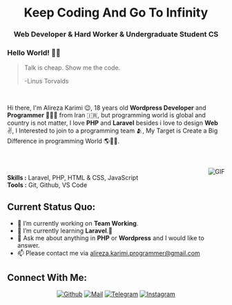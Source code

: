 <h1 align="center">Keep Coding And Go To Infinity</h1>
<h3 align="center">Web Developer<span color="blue"> & </span>Hard Worker <span color="blue"> & </span>Undergraduate Student CS</h3>


### Hello World! 👋🤖

> Talk is cheap. Show me the code.
>
> -Linus Torvalds

</br>

Hi there, I'm Alireza Karimi 😉, 18 years old **Wordpress Developer** and **Programmer** 👨🏻‍💻 from Iran 🇮🇷, but programming world is global and country is not matter, I love **PHP** and **Laravel** besides i love to design **Web** ✌️, I Interested to join to a programming team 🫂, My Target is Create a Big Difference in programming World 🌎👨‍💻.

</br>
</br>

<img align="right" alt="GIF" src="https://media0.giphy.com/media/13HgwGsXF0aiGY/giphy.gif?cid=ecf05e47tf2tay8vcatp5wsnqlsqr5v2ips0rttcapzd3h9h&ep=v1_gifs_related&rid=giphy.gif&ct=g"/>

**Skills :** Laravel, PHP, HTML & CSS, JavaScript
</br>
**Tools :** Git, Github, VS Code

**Current Status Quo:**
----

* 🔭 I’m currently working on **Team Working**.
* 🌱 I’m currently learning **Laravel**.🤣
* 💬 Ask me about anything in **PHP** or **Wordpress** and I would like to answer.
* 📫 Please contact me via alireza.karimi.programmer@gmail.com

<h2 align="left">Connect With Me:</h2>

<div align=center>


[![Github](https://img.shields.io/badge/GitHub-100000?style=for-the-badge&logo=github&logoColor=white)](https://github.com/Alireza0K)
[![Mail](https://img.shields.io/badge/Gmail-D14836?style=for-the-badge&logo=gmail&logoColor=white)](alireza.karimi.programmer@gmail.com)
[![Telegram](https://img.shields.io/badge/-telegram-red?color=blue&logo=telegram&style=for-the-badge&logoColor=white)](https://t.me/Alirez0K)
[![Instagram](https://img.shields.io/badge/Instagram-E4405F?style=for-the-badge&logo=instagram&logoColor=white)](https://www.instagram.com/alirez0k/)

  
</div>